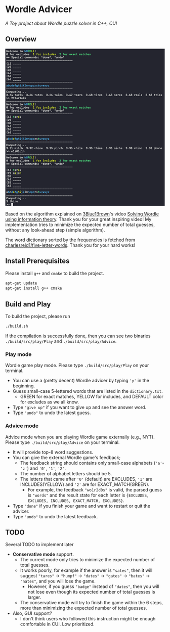 # Wordle Advicer
*A Toy project about Wordle puzzle solver in C++, CUI*

## Overview
![](overview.png)

Based on the algorithm explained on
[3Blue1Brown](https://www.youtube.com/channel/UCYO_jab_esuFRV4b17AJtAw)'s video
[Solving Wordle using information
theory](https://www.youtube.com/watch?v=v68zYyaEmEA&t=1031s). Thank you for your
great inspiring video! My implementation tries to minimize the expected number
of total guesses, without any look-ahead step (simple algorithm).

The word dictionary sorted by the frequencies is fetched from
[charlesreid1/five-letter-words](https://github.com/charlesreid1/five-letter-words/blob/master/sgb-words.txt).
Thank you for your hard works!

## Install Prerequisites
Please install `g++` and `cmake` to build the project.
```bash
apt-get update
apt-get install g++ cmake
```

## Build and Play
To build the project, please run
```bash
./build.sh
```
If the compilation is successfully done, then you can see two binaries
`./build/src/play/Play` and `./build/src/play/Advice`.

### Play mode
Wordle game play mode. Please type `./build/src/play/Play` on your terminal.
- You can use a (pretty decent) Wordle advicer by typing `'y'` in the beginning.
- Guess small-case 5-lettered words that are listed in the `dictionary.txt`.
  - GREEN for exact matches, YELLOW for includes, and DEFAULT color for excludes
    as we all know.
- Type `"give up"` if you want to give up and see the answer word.
- Type `"undo"` to undo the latest guess.

### Advice mode
Advice mode when you are playing Wordle game externally (e.g., NYT). Please type
`./build/src/play/Advice` on your terminal.
- It will provide top-8 word suggestions.
- You can give the external Wordle game's feedback;
  - The feedback string should contains only small-case alphabets (`'a'`-`'z'`)
    and `'0'`, `'1'`, `'2'`.
  - The number of alphabet letters should be 5.
  - The letters that came after `'0'` (default) are EXCLUDES, `'1'` are
    INCLUDES(YELLOW) and `'2'` are for EXACT_MATCH(GREEN).
    - For example, the feedback `"wo1r2d0s"` is valid, the parsed guess is
      `"words"` and the result state for each letter is `{EXCLUDES, EXCLUDES,
      INCLUDES, EXACT_MATCH, EXCLUDES}`.
- Type `"done"` if you finish your game and want to restart or quit the advicer.
- Type `"undo"` to undo the latest feedback.

## TODO
Several TODO to implement later
- **Conservative mode** support.
  - The current mode only tries to minimize the expected number of total
    guesses.
  - It works poorly, for example if the answer is `"sates"`, then it will
    suggest `"tares"` -> `"humpf"` -> `"dates"` -> `"gates"` -> `"bates"` ->
    `"nates"`, and you will lose the game.
    - However, if you guess `"badge"` instead of `"dates"`, then you will not
      lose even though its expected number of total guesses is larger.
  - The conservative mode will try to finish the game within the 6 steps, more
    than minimizing the expected number of total guesses.
- Also, GUI support?
  - I don't think users who followed this instruction might be enough
    comfortable in CUI. Low prioritized.